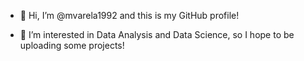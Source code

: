 - 👋 Hi, I’m @mvarela1992 and this is my GitHub profile!
  
- 👀 I’m interested in Data Analysis and Data Science, so I hope to be uploading some projects!


<!---
mvarela1992/mvarela1992 is a ✨ special ✨ repository because its `README.md` (this file) appears on your GitHub profile.
You can click the Preview link to take a look at your changes.
--->
